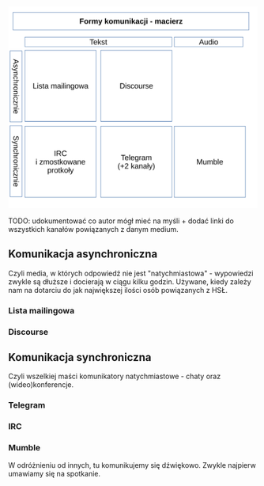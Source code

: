![Formy komunikacji - macierz](https://raw.githubusercontent.com/hakierspejs/wiki/master/media-w-wiki/formy-komunikacji-macierz.svg)

TODO: udokumentować co autor mógł mieć na myśli + dodać linki do wszystkich kanałów powiązanych z danym medium.

## Komunikacja asynchroniczna

Czyli media, w których odpowiedź nie jest "natychmiastowa" - wypowiedzi zwykle są dłuższe i docierają w ciągu kilku godzin. Używane, kiedy zależy nam na dotarciu do jak największej ilości osób powiązanych z HSŁ.

### Lista mailingowa

### Discourse

## Komunikacja synchroniczna

Czyli wszelkiej maści komunikatory natychmiastowe - chaty oraz (wideo)konferencje.

### Telegram

### IRC

### Mumble

W odróżnieniu od innych, tu komunikujemy się dźwiękowo. Zwykle najpierw umawiamy się na spotkanie.